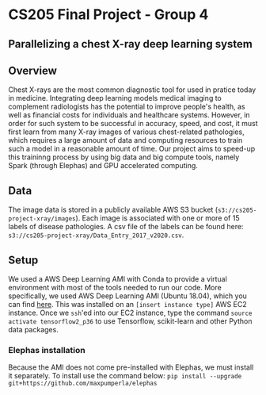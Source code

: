 # CS205 Final Project - Group 4
## Parallelizing a chest X-ray deep learning system

## Overview
Chest X-rays are the most common diagnostic tool for used in pratice today in medicine. Integrating deep learning models medical imaging to complement radiologists has the potential to improve people's health, as well as financial costs for individuals and healthcare systems. However, in order for such system to be successful in accuracy, speed, and cost, it must first learn from many X-ray images of various chest-related pathologies, which requires a large amount of data and computing resources to train such a model in a reasonable amount of time. Our project aims to speed-up this traininng process by using big data and big compute tools, namely Spark (through Elephas) and GPU accelerated computing.


## Data
The image data is stored in a publicly available AWS S3 bucket (`s3://cs205-project-xray/images`). Each image is associated with one or more of 15 labels of disease pathologies. A csv file of the labels can be found here: `s3://cs205-project-xray/Data_Entry_2017_v2020.csv`.


## Setup
We used a AWS Deep Learning AMI with Conda to provide a virtual environment with most of the tools needed to run our code. More specifically, we used AWS Deep Learning AMI (Ubuntu 18.04), which you can find [here](https://aws.amazon.com/marketplace/pp/Amazon-Web-Services-AWS-Deep-Learning-AMI-Ubuntu-1/B07Y43P7X5). This was installed on an `[insert instance type]` AWS EC2 instance. Once we `ssh`'ed into our EC2 instance, type the command `source activate tensorflow2_p36` to use Tensorflow, scikit-learn and other Python data packages.

### Elephas installation
Because the AMI does not come pre-installed with Elephas, we must install it separately. To install use the command below:
`pip install --upgrade git+https://github.com/maxpumperla/elephas`